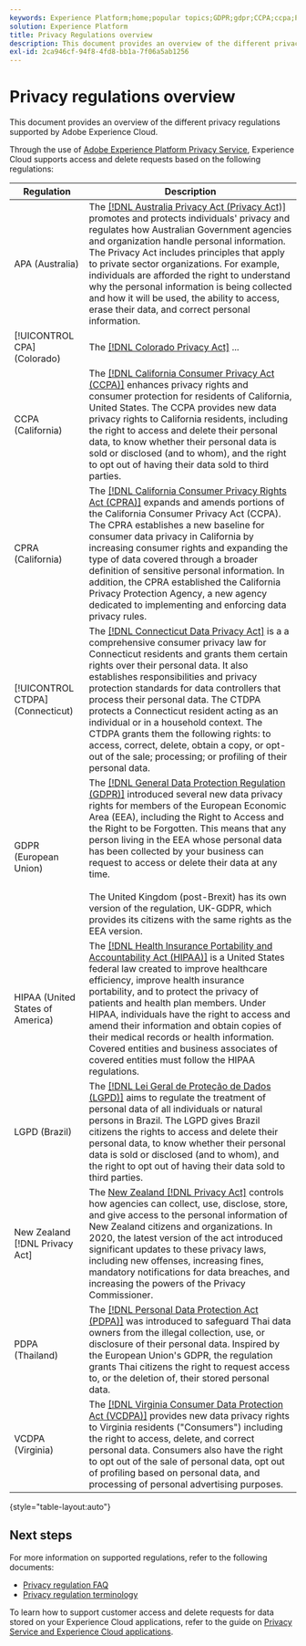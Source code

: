 ```yaml
---
keywords: Experience Platform;home;popular topics;GDPR;gdpr;CCPA;ccpa;PDPA;pdpa;LGPD;lgpd;overview;Overview;regulation;Regulation;regulations;Regulations;privacy;Privacy;
solution: Experience Platform
title: Privacy Regulations overview
description: This document provides an overview of the different privacy regulations supported by Adobe Experience Cloud.
exl-id: 2ca946cf-94f8-4fd8-bb1a-7f06a5ab1256
---
```

# Privacy regulations overview

This document provides an overview of the different privacy regulations supported by Adobe Experience Cloud.

Through the use of [Adobe Experience Platform Privacy Service](../home.md), Experience Cloud supports access and delete requests based on the following regulations:

| Regulation | Description |
| --- | --- |
| APA (Australia) | The [[!DNL Australia Privacy Act (Privacy Act)]](https://www.oaic.gov.au/privacy/the-privacy-act) promotes and protects individuals' privacy and regulates how Australian Government agencies and organization handle personal information. The Privacy Act includes principles that apply to private sector organizations. For example, individuals are afforded the right to understand why the personal information is being collected and how it will be used, the ability to access, erase their data, and correct personal information. |
| [!UICONTROL CPA] (Colorado) | The [[!DNL Colorado Privacy Act]](https://coag.gov/resources/colorado-privacy-act/) ... |
| CCPA (California) | The [[!DNL California Consumer Privacy Act (CCPA)]](https://oag.ca.gov/privacy/ccpa) enhances privacy rights and consumer protection for residents of California, United States. The CCPA provides new data privacy rights to California residents, including the right to access and delete their personal data, to know whether their personal data is sold or disclosed (and to whom), and the right to opt out of having their data sold to third parties. |
| CPRA (California) | The [[!DNL California Consumer Privacy Rights Act (CPRA)]](https://cppa.ca.gov/regulations/consumer_privacy_act.html) expands and amends portions of the California Consumer Privacy Act (CCPA). The CPRA establishes a new baseline for consumer data privacy in California by increasing consumer rights and expanding the type of data covered through a broader definition of sensitive personal information.  In addition, the CPRA established the California Privacy Protection Agency, a new agency dedicated to implementing and enforcing data privacy rules. |what does teh CCPA do
| [!UICONTROL CTDPA] (Connecticut) | The [[!DNL Connecticut Data Privacy Act]](https://portal.ct.gov/AG/Sections/Privacy/The-Connecticut-Data-Privacy-Act) is a a comprehensive consumer privacy law for Connecticut residents and grants them certain rights over their personal data. It also establishes responsibilities and privacy protection standards for data controllers that process their personal data. The CTDPA protects a Connecticut resident acting as an individual or in a household context. The CTDPA grants them the following rights: to access, correct, delete, obtain a copy, or opt-out of the sale; processing; or profiling of their personal data.  |
| GDPR (European Union) | The [[!DNL General Data Protection Regulation (GDPR)]](https://gdpr-info.eu) introduced several new data privacy rights for members of the European Economic Area (EEA), including the Right to Access and the Right to be Forgotten. This means that any person living in the EEA whose personal data has been collected by your business can request to access or delete their data at any time.<br><br>The United Kingdom (post-Brexit) has its own version of the regulation, UK-GDPR, which provides its citizens with the same rights as the EEA version. |
| HIPAA (United States of America) | The [[!DNL Health Insurance Portability and Accountability Act (HIPAA)]](https://www.hhs.gov/hipaa/index.html) is a United States federal law created to improve healthcare efficiency, improve health insurance portability, and to protect the privacy of patients and health plan members. Under HIPAA, individuals have the right to access and amend their information and obtain copies of their medical records or health information. Covered entities and business associates of covered entities must follow the HIPAA regulations. |
| LGPD (Brazil) | The [[!DNL Lei Geral de Proteção de Dados (LGPD)]](https://gdpr.eu/gdpr-vs-lgpd/) aims to regulate the treatment of personal data of all individuals or natural persons in Brazil. The LGPD gives Brazil citizens the rights to access and delete their personal data, to know whether their personal data is sold or disclosed (and to whom), and the right to opt out of having their data sold to third parties. |
| New Zealand [!DNL Privacy Act] |  The [New Zealand [!DNL Privacy Act]](https://www.privacy.org.nz/privacy-act-2020/privacy-principles/) controls how agencies can collect, use, disclose, store, and give access to the personal information of New Zealand citizens and organizations. In 2020, the latest version of the act introduced significant updates to these privacy laws, including new offenses, increasing fines, mandatory notifications for data breaches, and increasing the powers of the Privacy Commissioner. |
| PDPA (Thailand) | The [[!DNL Personal Data Protection Act (PDPA)]](https://www.pdpc.gov.sg/Overview-of-PDPA/The-Legislation/Personal-Data-Protection-Act) was introduced to safeguard Thai data owners from the illegal collection, use, or disclosure of their personal data. Inspired by the European Union's GDPR, the regulation grants Thai citizens the right to request access to, or the deletion of, their stored personal data. |
| VCDPA (Virginia) | The [[!DNL Virginia Consumer Data Protection Act (VCDPA)]](https://lis.virginia.gov/cgi-bin/legp604.exe?212+sum+HB2307) provides new data privacy rights to Virginia residents ("Consumers") including the right to access, delete, and correct personal data. Consumers also have the right to opt out of the sale of personal data, opt out of profiling based on personal data, and processing of personal advertising purposes. |

{style="table-layout:auto"}

## Next steps

For more information on supported regulations, refer to the following documents:

* [Privacy regulation FAQ](./faq.md)
* [Privacy regulation terminology](./terminology.md)

To learn how to support customer access and delete requests for data stored on your Experience Cloud applications, refer to the guide on [Privacy Service and Experience Cloud applications](../experience-cloud-apps.md).
